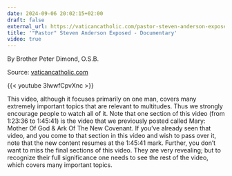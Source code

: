 ```yaml
---
date: 2024-09-06 20:02:15+02:00
draft: false
external_url: https://vaticancatholic.com/pastor-steven-anderson-exposed/
title: '"Pastor" Steven Anderson Exposed - Documentary'
video: true
---
```




By Brother Peter Dimond, O.S.B.

Source: [vaticancatholic.com](https://vaticancatholic.com/pastor-steven-anderson-exposed/)

{{< youtube 3lwwfCpvXnc >}}

This video, although it focuses primarily on one man, covers many extremely important topics that are relevant to multitudes. Thus we strongly encourage people to watch all of it. Note that one section of this video (from 1:23:36 to 1:45:41) is the video that we previously posted called Mary: Mother Of God & Ark Of The New Covenant. If you’ve already seen that video, and you come to that section in this video and wish to pass over it, note that the new content resumes at the 1:45:41 mark. Further, you don’t want to miss the final sections of this video. They are very revealing; but to recognize their full significance one needs to see the rest of the video, which covers many important topics.
